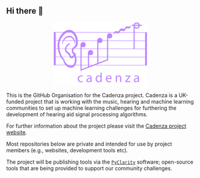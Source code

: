 ## Hi there 👋

<p align="center">
  <img src="cadenza_logo.png" alt="Cadenza Challenge" width="250"/>
</p>

This is the GitHub Organisation for the Cadenza project. Cadenza is a UK-funded project that is working with the music, hearing and machine learning communities to set up machine learning challenges for furthering the development of hearing aid signal processing algorithms.

For further information about the project please visit the [Cadenza project website](http://cadenzachallenge.org/).

Most repositories below are private and intended for use by project members (e.g., websites, development tools etc). 

The project will be publishing tools via the [`PyClarity`](https://github.com/claritychallenge/clarity) software; open-source tools that are being provided to support our community challenges.

